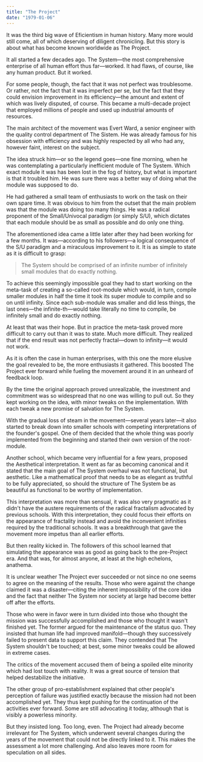 ```yaml
---
title: "The Project"
date: "1979-01-06"
---
```


It was the third big wave of Eficientism in human history. Many more would still come, all of which deserving of diligent chronicling. But this story is about what has become known worldwide as The Project.

It all started a few decades ago. The System—the most comprehensive enterprise of all human effort thus far—worked. It had flaws, of course, like any human product. But it worked.

For some people, though, the fact that it was not perfect was troublesome. Or rather, not the fact that it was imperfect per se, but the fact that they could envision improvement in its efficiency—the amount and extent of which was lively disputed, of course. This became a multi-decade project that employed millions of people and used up industrial amounts of resources.

The main architect of the movement was Evert Ward, a senior engineer with the quality control department of The Sistem. He was already famous for his obsession with efficiency and was highly respected by all who had any, however faint, interest on the subject.

The idea struck him—or so the legend goes—one fine morning, when he was contemplating a particularly inefficient module of The System. Which exact module it was has been lost in the fog of history, but what is important is that it troubled him. He was sure there was a better way of doing what the module was supposed to do.

He had gathered a small team of enthusiasts to work on the task on their own spare time. It was obvious to him from the outset that the main problem was that the module was doing too many things. He was a radical proponent of the Small/Univocal paradigm (or simply S/U), which dictates that each module should be as small as possible and do only one thing.

The aforementioned idea came a little later after they had been working for a few months. It was—according to his followers—a logical consequence of the S/U paradigm and a miraculous improvement to it. It is as simple to state as it is difficult to grasp:

> The System should be comprised of an infinite number of infinitely small modules that do exactly nothing.

To achieve this seemingly impossible goal they had to start working on the meta-task of creating a so-called root-module which would, in turn, compile smaller modules in half the time it took its super module to compile and so on until infinity. Since each sub-module was smaller and did less things, the last ones—the infinite-th—would take literally no time to compile, be infinitely small and do exactly nothing.

At least that was their hope. But in practice the meta-task proved more difficult to carry out than it was to state. Much more difficult. They realized that if the end result was not perfectly fractal—down to infinity—it would not work.

As it is often the case in human enterprises, with this one the more elusive the goal revealed to be, the more enthusiasts it gathered. This boosted The Project ever forward while fueling the movement around it in an unheard of feedback loop.

By the time the original approach proved unrealizable, the investment and commitment was so widespread that no one was willing to pull out. So they kept working on the idea, with minor tweaks on the implementation. With each tweak a new promise of salvation for The System.

With the gradual loss of steam in the movement—several years later—it also started to break down into smaller schools with competing interpretations of the founder's gospel. One of them decided that the whole thing was poorly implemented from the beginning and started their own version of the root-module.

Another school, which became very influential for a few years, proposed the Aesthetical interpretation. It went as far as becoming canonical and it stated that the main goal of The System overhaul was not functional, but aesthetic. Like a mathematical proof that needs to be as elegant as truthful to be fully appreciated, so should the structure of The System be as beautiful as functional to be worthy of implementation.

This interpretation was more than sensual, it was also very pragmatic as it didn't have the austere requirements of the radical fractalism advocated by previous schools. With this interpretation, they could focus their efforts on the appearance of fractality instead and avoid the inconvenient infinities required by the traditional schools. It was a breakthrough that gave the movement more impetus than all earlier efforts.

But then reality kicked in. The followers of this school learned that simulating the appearance was as good as going back to the pre-Project era. And that was, for almost anyone, at least at the high echelons, anathema.

It is unclear weather The Project ever succeeded or not since no one seems to agree on the meaning of the results. Those who were against the change claimed it was a disaster—citing the inherent impossibility of the core idea and the fact that neither The System nor society at large had become better off after the efforts.

Those who were in favor were in turn divided into those who thought the mission was successfully accomplished and those who thought it wasn't finished yet. The former argued for the maintenance of the status quo. They insisted that human life had improved manifold—though they successively failed to present data to support this claim. They contended that The System shouldn't be touched; at best, some minor tweaks could be allowed in extreme cases.

The critics of the movement accused them of being a spoiled elite minority which had lost touch with reality. It was a great source of tension that helped destabilize the initiative.

The other group of pro-establishment explained that other people's perception of failure was justified exactly because the mission had not been accomplished yet. They thus kept pushing for the continuation of the activities ever forward. Some are still advocating it today, although that is visibly a powerless minority.

But they insisted long. Too long, even. The Project had already become irrelevant for The System, which underwent several changes during the years of the movement that could not be directly linked to it. This makes the assessment a lot more challenging. And also leaves more room for speculation on all sides.
